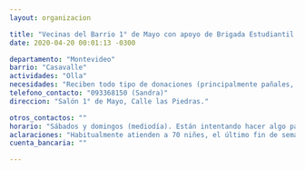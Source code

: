 ```yaml
---
layout: organizacion

title: "Vecinas del Barrio 1° de Mayo con apoyo de Brigada Estudiantil."
date: 2020-04-20 00:01:13 -0300

departamento: "Montevideo"
barrio: "Casavalle"
actividades: "Olla"
necesidades: "Reciben todo tipo de donaciones (principalmente pañales, productos de limpieza e higiene y gestión menstrual)"
telefono_contacto: "093368150 (Sandra)"
direccion: "Salón 1° de Mayo, Calle las Piedras."

otros_contactos: ""
horario: "Sábados y domingos (mediodía). Están intentando hacer algo para la merienda de los domingos."
aclaraciones: "Habitualmente atienden a 70 niñes, el último fin de semana  fueron 130 niñes y 2 adultos. Se da una vianda, botella de leche y pan. Las familias deben llevar un tupper. De recibir alguna donación, harían una merienda entre semana."
cuenta_bancaria: ""

---
```

